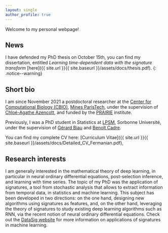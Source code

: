 ```yaml
---
layout: single
author_profile: true
---
```


Welcome to my personal webpage! 

## News

I have defended my PhD thesis on October 15th, you can find my dissertation, entitled *Learning time-dependent data with the signature transform* [here]({{ site.url }}{{ site.baseurl }}/assets/docs/thesis.pdf).
{: .notice--warning}

## Short bio

I am since November 2021 a postdoctoral researcher at the [Center for Computational Biology (CBIO)](https://cbio.ensmp.fr), [Mines ParisTech](https://www.minesparis.psl.eu), under the supervision of [Chloé-Agathe Azencott](http://cazencott.info/index.php), and funded by the [PRAIRIE](https://prairie-institute.fr) institute.

Previously, I was a PhD student in Statistics at [LPSM](http://www.lpsm.paris/), Sorbonne Université, under the supervision of [Gérard Biau](http://www.lsta.upmc.fr/biau.html) and [Benoît Cadre](https://w3.ens-rennes.fr/math/people/benoit.cadre/). 

You can find my complete CV here: [Curriculum Vitae]({{ site.url }}{{ site.baseurl }}/assets/docs/Detailed_CV_Fermanian.pdf),

## Research interests

I am generally interested in the mathematical theory of deep learning, in particular in neural ordinary differential equations, post-selection inference, and learning with time series. The topic of my PhD was the application of signatures, a tool from stochastic analysis that allows to extract information from temporal data, in statistics and machine learning. This subject has been developed in two directions: on the one hand, designing new algorithms using signatures as features, and, on the other hand, leveraging the theory of signatures to study existing deep learning algorithms such as RNN, via the recent notion of neural ordinary differential equations. Check out the [DataSig website](https://datasig.ac.uk) for more information on applications of signatures in machine learning.


